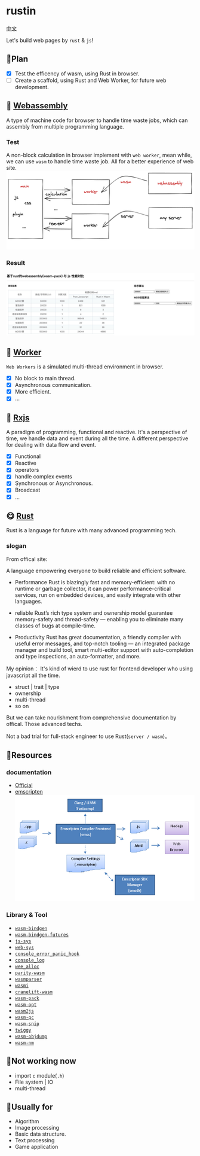 # rustin

[中文](./README_ZH.md)

Let's build web pages by `rust` & `js`!

## 📎Plan

- [x] Test the efficency of wasm, using Rust in browser.
- [ ] Create a scaffold, using Rust and Web Worker, for future web development.

## 🚀 [Webassembly](https://webassembly.github.io/spec/core/)
A type of machine code for browser to handle time waste jobs, which can assembly from multiple programming language.

### Test
A non-block calculation in browser implement with `web worker`, mean while, we can use `wasm` to handle time waste job.
All for a better experience of web site.
![design](./img/framework.png)

### Result
![benchmark](./img/benchmark-1.jpeg)

## 🧵 [Worker](https://developer.mozilla.org/en-US/docs/Web/API/Web_Workers_API/Using_web_workers)
`Web Workers` is a simulated multi-thread environment in browser.

- [x] No block to main thread.
- [x] Asynchronous communication.
- [x] More efficient.
- [x] ...

## 🐂 [Rxjs](https://github.com/ReactiveX/RxJS)

A paradigm of programming, functional and reactive. It's a perspective of time, we handle data and event during all the time.
A different perspective for dealing with data flow and event.

- [x] Functional
- [x] Reactive
- [x] operators
- [x] handle complex events
- [x] Synchronous or Asynchronous.
- [x] Broadcast
- [x] ...

## 😋 [Rust](https://www.rust-lang.org/)

Rust is a language for future with many advanced programming tech.

### slogan

From offical site:

A language empowering everyone to build reliable and efficient software.

- Performance
  Rust is blazingly fast and memory-efficient: with no runtime or garbage collector, it can power performance-critical services, run on embedded devices, and easily integrate with other languages.

- reliable
  Rust’s rich type system and ownership model guarantee memory-safety and thread-safety — enabling you to eliminate many classes of bugs at compile-time.

- Productivity
  Rust has great documentation, a friendly compiler with useful error messages, and top-notch tooling — an integrated package manager and build tool, smart multi-editor support with auto-completion and type inspections, an auto-formatter, and more.

My opinion：
  It's kind of wierd to use rust for frontend developer who using javascript all the time.
  - struct | trait | type
  - ownership
  - multi-thread
  - so on

  But we can take nourishment from comprehensive documentation by offical. Those advanced techs.

  Not a bad trial for full-stack engineer to use Rust(`server / wasm`)。
  
## 📖Resources

### documentation
- [Official](https://www.rust-lang.org/zh-CN/)
- [emscripten](https://emscripten.org/)
  ![](./img/EmscriptenToolchain.png)

### Library & Tool
- [`wasm-bindgen`](https://crates.io/crates/wasm-bindgen)
- [`wasm-bindgen-futures`](https://crates.io/crates/wasm-bindgen-futures)
- [`js-sys`](https://crates.io/crates/js-sys)
- [`web-sys`](https://crates.io/crates/web-sys)
- [`console_error_panic_hook`](https://crates.io/crates/console_error_panic_hook)
- [`console_log`](https://crates.io/crates/console_log)
- [`wee_alloc`](https://crates.io/crates/wee_alloc)
- [`parity-wasm`](https://crates.io/crates/parity-wasm)
- [`wasmparser`](https://crates.io/crates/wasmparser)
- [`wasmi`](https://crates.io/crates/wasmi)
- [`cranelift-wasm`](https://crates.io/crates/cranelift-wasm)
- [`wasm-pack`](https://github.com/rustwasm/wasm-pack)
- [`wasm-opt`](https://github.com/WebAssembly/binaryen)
- [`wasm2js`](https://github.com/WebAssembly/binaryen)
- [`wasm-gc`](https://github.com/alexcrichton/wasm-gc)
- [`wasm-snip`](https://github.com/rustwasm/wasm-snip)
- [`twiggy`](https://github.com/rustwasm/twiggy)
- [`wasm-objdump`](https://github.com/WebAssembly/wabt)
- [`wasm-nm`](https://github.com/fitzgen/wasm-nm)

## 🌚Not working now

- import `c` module(`.h`)
- File system | IO
- multi-thread

## 🌝Usually for

- Algorithm
- Image processing
- Basic data structure.
- Text processing
- Game application